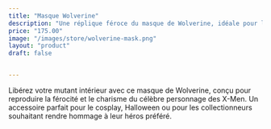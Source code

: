 ```yaml
---
title: "Masque Wolverine"
description: "Une réplique féroce du masque de Wolverine, idéale pour les fans de ce mutant emblématique."
price: "175.00"
image: "/images/store/wolverine-mask.png"
layout: "product"
draft: false


---
```

Libérez votre mutant intérieur avec ce masque de Wolverine, conçu pour reproduire la férocité et le charisme du célèbre personnage des X-Men. Un accessoire parfait pour le cosplay, Halloween ou pour les collectionneurs souhaitant rendre hommage à leur héros préféré.